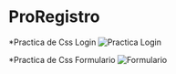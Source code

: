 # ProRegistro

*Practica de Css Login
![Practica Login](https://github.com/JaimeAndresG/ProRegistro/assets/101838917/3666a191-aebd-49ac-a868-97e369ef9c65)


*Practica de Css Formulario
![Formulario](https://github.com/JaimeAndresG/ProRegistro/assets/101838917/88f0aa5f-d3d2-4187-a6e2-0522b840f4e3)

